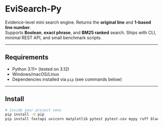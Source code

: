 ﻿
# EviSearch-Py

Evidence-level mini search engine. Returns the **original line** and **1-based line number**.  
Supports **Boolean**, **exact phrase**, and **BM25 ranked** search. Ships with CLI, minimal REST API, and small benchmark scripts.

---

## Requirements
- Python 3.11+ (tested on 3.12)
- Windows/macOS/Linux
- Dependencies installed via `pip` (see commands below)

---

## Install
```bash
# inside your project venv
pip install -U pip
pip install fastapi uvicorn matplotlib pytest pytest-cov mypy ruff black
